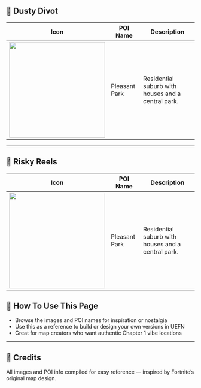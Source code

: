 
## 🏡 Dusty Divot
| Icon | POI Name | Description |
|------|----------|-------------|
| <img src="assets/Pleasant_Park_Houses.png" width="256"/> | Pleasant Park | Residential suburb with houses and a central park. |
---
## 🏡 Risky Reels
| Icon | POI Name | Description |
|------|----------|-------------|
| <img src="assets/Pleasant_Park_Houses.png" width="256"/> | Pleasant Park | Residential suburb with houses and a central park. |


## 🔧 How To Use This Page

- Browse the images and POI names for inspiration or nostalgia  
- Use this as a reference to build or design your own versions in UEFN  
- Great for map creators who want authentic Chapter 1 vibe locations

---

## 🧾 Credits

All images and POI info compiled for easy reference — inspired by Fortnite’s original map design.
